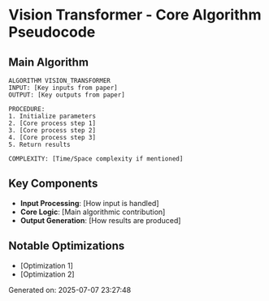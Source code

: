 # Vision Transformer - Core Algorithm Pseudocode

## Main Algorithm
```
ALGORITHM VISION_TRANSFORMER
INPUT: [Key inputs from paper]
OUTPUT: [Key outputs from paper]

PROCEDURE:
1. Initialize parameters
2. [Core process step 1]
3. [Core process step 2]
4. [Core process step 3]
5. Return results

COMPLEXITY: [Time/Space complexity if mentioned]
```

## Key Components
- **Input Processing**: [How input is handled]
- **Core Logic**: [Main algorithmic contribution]
- **Output Generation**: [How results are produced]

## Notable Optimizations
- [Optimization 1]
- [Optimization 2]

Generated on: 2025-07-07 23:27:48